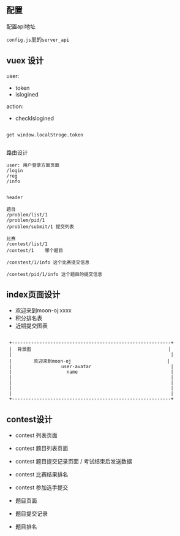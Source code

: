 ## 配置


配置api地址

`config.js`里的`server_api`


## vuex 设计

user:

 - token
 - islogined

action:

 - checkIslogined




```

get window.localStroge.token


```


路由设计

```
user: 用户登录方面页面
/login
/reg
/info


header

题目
/problem/list/1
/problem/pid/1
/problem/submit/1 提交列表

比赛
/contest/list/1
/contest/1    哪个题目

/constest/1/info 这个比赛提交信息

/contest/pid/1/info 这个题目的提交信息

```

## index页面设计

 - 欢迎来到moon-oj:xxxx 
 - 积分排名表
 - 近期提交图表

```

 +----------------------------------------------------------+
 |  背景图                                                  |
 |                                                          |
 |        欢迎来到moon-oj                                   |
 |                  user-avatar                             |
 |                    name                                  |
 |                                                          |
 |                                                          |
 |                                                          |
 |                                                          |
 +----------------------------------------------------------+
```


## contest设计

 - contest 列表页面
 - contest 题目列表页面
 - contest 题目提交记录页面 / 考试结束后发送数据
 - contest 比赛结果排名
 - contest 参加选手提交

 - 题目页面
 - 题目提交记录
 - 题目排名
